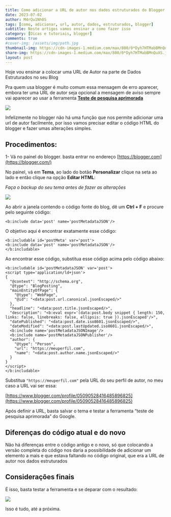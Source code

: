 ```yaml
---
title: Como adicionar a URL de autor nos dados estruturados do Blogger
date: 2023-07-02
author: M4rQu1Nh0S
tags: [como, adicionar, url, autor, dados, estruturados, blogger]
subtitle: Neste artigos vamos ensinar a como fazer isso
category: [Dicas e tutoriais, blogger]
comments: true
#cover-img: /assets/img/path.jpg
thumbnail-img: https://cdn-images-1.medium.com/max/800/0*Dyh7HTMabBMnQuXS.jpg
share-img: https://cdn-images-1.medium.com/max/800/0*Dyh7HTMabBMnQuXS.jpg
layout: post
---
```


Hoje vou ensinar a colocar uma URL de Autor na parte de Dados Estruturados no seu Blog

Pra quem usa blogger é muito comum essa mensagem de erro aparecer, embora ter uma URL de autor seja opcional a mensagem de aviso sempre vai aparecer ao usar a ferramenta [**Teste de pesquisa aprimorada**](https://search.google.com/test/rich-results)

![](https://cdn-images-1.medium.com/max/800/0*Dyh7HTMabBMnQuXS.jpg)

Infelizmente no blogger não há uma função que nos permite adicionar uma url de autor facilmente, por isso vamos precisar editar o código HTML do blogger e fazer umas alterações simples.

## Procedimentos:
1- Vá no painel do blogger. basta entrar no endereço [https://blogger.com](https://blogger.com/)

No painel, vá em **Tema**, ao lado do botão **Personalizar** clique na seta ao lado e então clique na opção **Editar HTML**:

_Faça o backup do seu tema antes de fazer as alterações_

![](https://cdn-images-1.medium.com/max/800/0*vI0v8RFCBsfLRiAN.png)

Ao abrir a janela contendo o código fonte do blog, dê um **Ctrl + F** e procure pelo seguinte código:

	<b:include data='post' name='postMetadataJSON'/>

O objetivo aqui é encontrar exatamente esse código:
```
<b:includable id='postMeta' var='post'>
<b:include data='post' name='postMetadataJSON'/>
</b:includable>
```
Ao encontrar esse código, substitua esse código acima pelo código abaixo:
```
<b:includable id='postMetadataJSON' var='post'>
<script type='application/ld+json'>
{
  "@context": "http://schema.org",
  "@type": "BlogPosting",
  "mainEntityOfPage": {
    "@type": "WebPage",
    "@id": "<data:post.url.canonical.jsonEscaped/>"
  },
  "headline": "<data:post.title.jsonEscaped/>",
  "description": "<b:eval expr='(data:post.body snippet { length: 150, links: false, linebreaks: false, ellipsis: true }).jsonEscaped'/>",
  "datePublished": "<data:post.date.iso8601.jsonEscaped/>",
  "dateModified": "<data:post.lastUpdated.iso8601.jsonEscaped/>",
  <b:include name='postMetadataJSONImage'/>
  <b:include name='postMetadataJSONPublisher'/>
  "author": {
    "@type": "Person",
    "url": "https://meuperfil.com",
    "name": "<data:post.author.name.jsonEscaped/>"
  }
}
</script>
</b:includable>
```

Substitua `"https://meuperfil.com"` pela URL do seu perfil de autor, no meu caso a URL vai ser essa:

[https://www.blogger.com/profile/05090528416485896825](https://www.blogger.com/profile/05090528416485896825)

Após definir a URL, basta salvar o tema e testar a ferramenta “teste de pesquisa aprimorada” do Google.

## Diferenças do código atual e do novo
Não há diferenças entre o código antigo e o novo, só que colocando a versão completa do código nos daria a possibilidade de adicionar um elemento a mais e que estava faltando no código original, que era a URL de autor nos dados estruturados

## Considerações finais
É isso, basta testar a ferramenta e se deparar com o resultado:

![](https://cdn-images-1.medium.com/max/800/0*Mw9PM0Md3ExD7GWX.jpg)

Isso é tudo, até a próxima.
